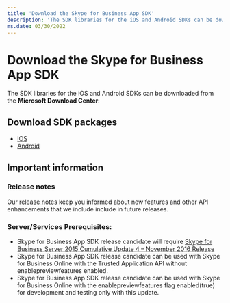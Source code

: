 ```yaml
---
title: 'Download the Skype for Business App SDK'
description: 'The SDK libraries for the iOS and Android SDKs can be downloaded from the Microsoft Download Center.'
ms.date: 03/30/2022
---
```


# Download the Skype for Business App SDK

The SDK libraries for the iOS and Android SDKs can be downloaded from the **Microsoft Download Center**:

## Download SDK packages

- [iOS](https://aka.ms/sfbAppSDKDownload_ios)
- [Android](https://aka.ms/sfbAppSDKDownload_android) 

## Important information

### Release notes

Our [release notes](ReleaseNotes.md) keep you informed about new features and other API enhancements that we include include 
in future releases. 

### Server/Services Prerequisites:

- Skype for Business App SDK release candidate will require [Skype for Business Server 2015 Cumulative Update 4 – November 2016 Release](https://www.microsoft.com/download/details.aspx?id=47690) 
- Skype for Business App SDK release candidate can be used with Skype for Business Online with the Trusted Application API without enablepreviewfeatures enabled.
- Skype for Business App SDK release candidate can be used with Skype for Business Online with the enablepreviewfeatures flag enabled(true) for development and testing only with this update. 
